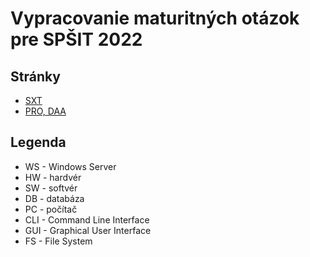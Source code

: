 # Vypracovanie maturitných otázok pre SPŠIT 2022

## Stránky

- [SXT](https://moonsod.github.io/maturitne-otazky-SPSIT_KNM-2022/SXT)
- [PRO, DAA](https://moonsod.github.io/maturitne-otazky-SPSIT_KNM-2022/PRO,%20DAA)

## Legenda

- WS - Windows Server
- HW - hardvér
- SW - softvér
- DB - databáza
- PC - počítač
- CLI - Command Line Interface 
- GUI - Graphical User Interface
- FS - File System
